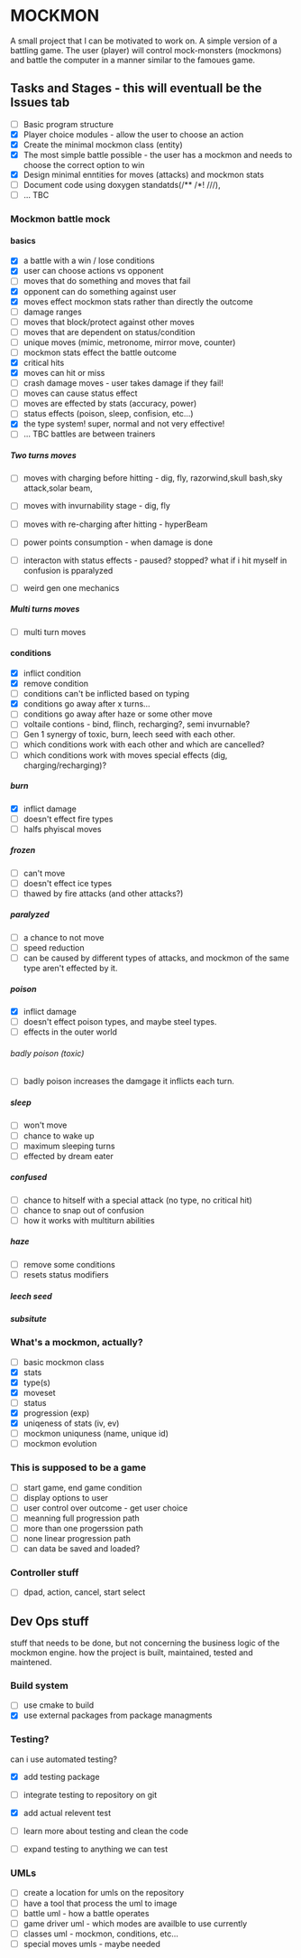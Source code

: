 # MOCKMON

A small project that I can be motivated to work on. A simple version of a battling game. The user (player) will control mock-monsters (mockmons) and battle the computer in a manner similar to the famoues game. 



## Tasks and Stages - this will eventuall be the Issues tab

- [ ] Basic program structure
- [x] Player choice modules - allow the user to choose an action
- [x] Create the minimal mockmon class (entity)
- [x] The most simple battle possible - the user has a mockmon and needs to choose the correct option to win
- [x] Design minimal enntities for moves (attacks) and mockmon stats
- [ ] Document code using doxygen standatds(/** /*! ///),
- [ ] ... TBC

### Mockmon battle mock

#### basics
- [x] a battle with a win / lose conditions
- [x] user can choose actions vs opponent
- [ ] moves that do something and moves that fail
- [x] opponent can do something against user
- [x] moves effect mockmon stats rather than directly the outcome
- [ ] damage ranges
- [ ] moves that block/protect against other moves
- [ ] moves that are dependent on status/condition
- [ ] unique moves (mimic, metronome, mirror move, counter)
- [ ] mockmon stats effect the battle outcome
- [x] critical hits
- [x] moves can hit or miss
- [ ] crash damage moves - user takes damage if they fail!
- [ ] moves can cause status effect
- [ ] moves are effected by stats (accuracy, power)
- [ ] status effects (poison, sleep, confision, etc...)
- [x] the type system! super, normal and not very effective!
- [ ] ... TBC battles are between trainers

##### Two turns moves
- [ ] moves with charging before hitting - dig, fly, razorwind,skull bash,sky attack,solar beam,
- [ ] moves with invurnability stage - dig, fly
- [ ] moves with re-charging after hitting - hyperBeam
- [ ] power points consumption - when damage is done
- [ ] interacton with status effects - paused? stopped? what if i hit myself in confusion is pparalyzed
- [ ] weird gen one mechanics


##### Multi turns moves
- [ ] multi turn moves

#### conditions
- [x] inflict condition
- [x] remove condition
- [ ] conditions can't be inflicted based on typing
- [x] conditions go away after x turns...
- [ ] conditions go away after haze or some other move
- [ ] voltaile contions - bind, flinch, recharging?, semi invurnable?
- [ ] Gen 1 synergy of toxic, burn, leech seed with each other.
- [ ] which conditions work with each other and which are cancelled?
- [ ] which conditions work with moves special effects (dig, charging/recharging)?

##### burn
- [x] inflict damage
- [ ] doesn't effect fire types
- [ ] halfs phyiscal moves

##### frozen
- [ ] can't move
- [ ] doesn't effect ice types
- [ ] thawed by fire attacks (and other attacks?)

##### paralyzed
- [ ] a chance to not move
- [ ] speed reduction
- [ ] can be caused by different types of attacks, and mockmon of the same type aren't effected by it.

##### poison
- [x] inflict damage
- [ ] doesn't effect poison types, and maybe steel types.
- [ ] effects in the outer world

###### badly poison (toxic)
- [ ] badly poison increases the damgage it inflicts each turn.

##### sleep
- [ ] won't move
- [ ] chance to wake up
- [ ] maximum sleeping turns
- [ ] effected by dream eater

##### confused
- [ ] chance to hitself with a special attack (no type, no critical hit)
- [ ] chance to snap out of confusion
- [ ] how it works with multiturn abilities

##### haze
- [ ] remove some conditions
- [ ] resets status modifiers

##### leech seed
##### subsitute

### What's a mockmon, actually?

- [ ] basic mockmon class
- [x] stats
- [x] type(s)
- [x] moveset
- [ ] status
- [x] progression (exp)
- [x] uniqeness of stats (iv, ev)
- [ ] mockmon uniquness (name, unique id)
- [ ] mockmon evolution

### This is supposed to be a game

- [ ] start game, end game condition
- [ ] display options to user
- [ ] user control over outcome - get user choice
- [ ] meanning full progression path
- [ ] more than one progerssion path
- [ ] none linear progression path
- [ ] can data be saved and loaded?

### Controller stuff
- [ ] dpad, action, cancel, start select

## Dev Ops stuff
stuff that needs to be done, but not concerning the business logic of the mockmon engine.
how the project is built, maintained, tested and maintened.

### Build system
- [ ] use cmake to build
- [x] use external packages from package managments

### Testing?
can i use automated testing?
- [x] add testing package
- [ ] integrate testing to repository on git
- [x] add actual relevent test
- [ ] learn more about testing and clean the code
- [ ] expand testing to anything we can test


### UMLs
- [ ] create a location for umls on the repository
- [ ] have a tool that process the uml to image
- [ ] battle uml - how a battle operates
- [ ] game driver uml - which modes are availble to use currently
- [ ] classes uml - mockmon, conditions, etc...
- [ ] special moves umls - maybe needed